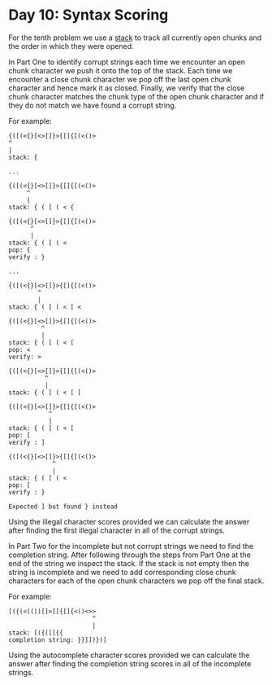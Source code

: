 # Day 10: Syntax Scoring

For the tenth problem we use a [stack] to track all currently open chunks and
the order in which they were opened.

[stack]: https://en.wikipedia.org/wiki/Stack_(abstract_data_type)

In Part One to identify corrupt strings each time we encounter an open chunk
character we push it onto the top of the stack. Each time we encounter a close
chunk character we pop off the last open chunk character and hence mark it as
closed. Finally, we verify that the close chunk character matches the chunk type
of the open chunk character and if they do not match we have found a corrupt
string.

For example:

```text
{([(<{}[<>[]}>{[]{[(<()>
^
|
stack: {

...

{([(<{}[<>[]}>{[]{[(<()>
     ^
     |
stack: { ( [ ( < {

{([(<{}[<>[]}>{[]{[(<()>
      ^
      |
stack: { ( [ ( <
pop: {
verify : }

...

{([(<{}[<>[]}>{[]{[(<()>
        ^
        |
stack: { ( [ ( < [ <

{([(<{}[<>[]}>{[]{[(<()>
         ^
         |
stack: { ( [ ( < [
pop: <
verify: >

{([(<{}[<>[]}>{[]{[(<()>
          ^
          |
stack: { ( [ ( < [ [

{([(<{}[<>[]}>{[]{[(<()>
           ^
           |
stack: { ( [ ( < [
pop: [
verify : ]

{([(<{}[<>[]}>{[]{[(<()>
            ^
            |
stack: { ( [ ( <
pop: [
verify : }

Expected ] but found } instead
```

Using the illegal character scores provided we can calculate the answer after
finding the first illegal character in all of the corrupt strings.

In Part Two for the incomplete but not corrupt strings we need to find the
completion string. After following through the steps from Part One at the end
of the string we inspect the stack. If the stack is not empty then the string
is incomplete and we need to add corresponding close chunk characters for each
of the open chunk characters we pop off the final stack.

For example:

```text
[({(<(())[]>[[{[]{<()<>>
                       ^
                       |
stack: [({([[{{
completion string: }}]])})]
```

Using the autocomplete character scores provided we can calculate the answer
after finding the completion string scores in all of the incomplete strings.
